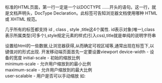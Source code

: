 标准的HTML页面，第一行一定是一个以DOCTYPE ……开头的语句。这一行，就是文档声明头，DocType Declaration。此标签可告知浏览器文档使用哪种 HTML 或 XHTML 规范。

几乎所有的标签都支持 id , class , style ,title这4个属性.
id表示对象(唯一),class表示所属类型(可多个),style规定元素的样式(引入css),title就是单纯的说明字符串

<meta>设置给html的一些数据,让浏览器获得,从而确定可视区域等,通常出现在<head>标签下,以键值对的形式出现.
    开发移动端页面首先一定要设置viewport
    device-width - 设备的宽度
    initial-scale - 初始的缩放比例  
    minimum-scale - 允许用户缩放到的最小比例   
    maximum-scale - 允许用户缩放到的最大比例  
    user-scalable - 用户是否可以手动缩放
    如:
    <meta name="viewport" content="width=device-width, user-scalable=no, initial-scale=1">
    <meta name="theme-color" content="rgb(245, 245, 245)">


<script>在该标签下编写js码
    async      异步执行脚本(仅适用外部脚本)
    charset    规定在脚本中使用的字符编码（仅适用于外部脚本）
    defer      当页面解析完成后才执行的脚本（仅适用于外部脚本）
    src        引入外部脚本
    type       规定讲了的MIME类型

<style> 虽然所有的标签都有style属性,但把相同样式提出来复用,就需要<style>标签,然后在该标签下编写css码
    media     为样式规定不同的媒体类型
    scoped    如果使用该属性,则样式只应用于style的父元素和子元素
    type      规定样式的MIME类型,基本上都是 "text/css"

<link>  和style不同的是,该标签是引入外部css的作用
    href      被引入文件位置
    hreflang  被引入文件得语言
    media     规定被应用文件显示在什么设备上
    rel       表明当前文档和被引入文档之间的关系[alternate | archives | author | bookmark | external | first | help | icon | last | license | next | nofollow | noreferrer | pingback | prefetch | prev | search | sidebar | stylesheet | tag | up]
    sizes     定义引入资源的大小,只对rel="icon"起作用
    type      规定引入文件MIME类型

<section> 定义html的某个区域


<audio>  显示音频控制
    autoplay    值为"autoplay",如果出现该属性autoplay="autoplay"，则音频在就绪后马上播放。
    controls    值为"controls",如果出现该属性controls="controls"，则向用户显示控件，比如播放按钮。
    loop    值为"loop",如果出现该属性loop="loop"，则每当音频结束时重新开始播放。
    preload    值为"preload",如果出现该属性preload="preload"，则音频在页面加载时进行加载，并预备播放。如果使用 "autoplay"，则忽略该属性。
    src    值为url,src=要播放的音频的 URL。

<article> 独立的自包含内容,它一般展示形式是文章下面的评论,因为文章的评论可以脱离本篇文章而单独显示

<label> 该标签不会向用户展示任何特殊内容,它的作用是把自己与其他标签"绑定"起来，也可以说是与其他元素关联到一起
    for 显式关联某个标签的id,点击该label标签,就相当于点了绑定id的标签
    隐式关联:<label> <input ...> </label>,将要关联的标签卸载label标签中
